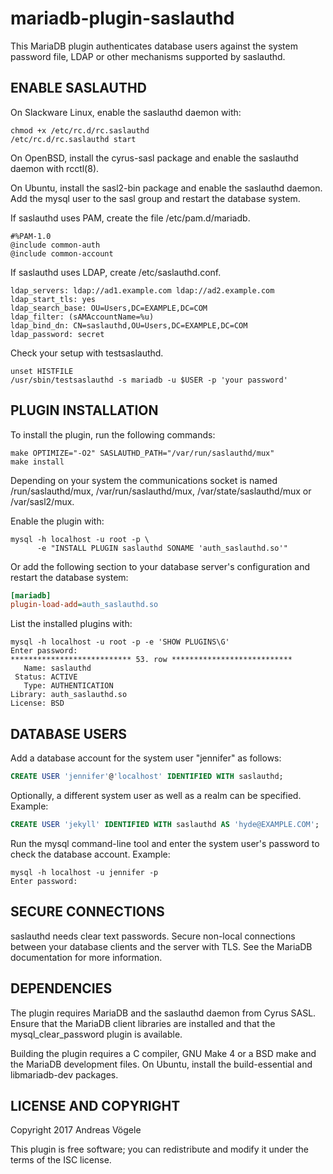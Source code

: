 # mariadb-plugin-saslauthd

This MariaDB plugin authenticates database users against the system password
file, LDAP or other mechanisms supported by saslauthd.

## ENABLE SASLAUTHD

On Slackware Linux, enable the saslauthd daemon with:

```
chmod +x /etc/rc.d/rc.saslauthd
/etc/rc.d/rc.saslauthd start
```

On OpenBSD, install the cyrus-sasl package and enable the saslauthd daemon
with rcctl(8).

On Ubuntu, install the sasl2-bin package and enable the saslauthd daemon. Add
the mysql user to the sasl group and restart the database system.

If saslauthd uses PAM, create the file /etc/pam.d/mariadb.

```
#%PAM-1.0
@include common-auth
@include common-account
```

If saslauthd uses LDAP, create /etc/saslauthd.conf.

```
ldap_servers: ldap://ad1.example.com ldap://ad2.example.com
ldap_start_tls: yes
ldap_search_base: OU=Users,DC=EXAMPLE,DC=COM
ldap_filter: (sAMAccountName=%u)
ldap_bind_dn: CN=saslauthd,OU=Users,DC=EXAMPLE,DC=COM
ldap_password: secret
```

Check your setup with testsaslauthd.

```
unset HISTFILE
/usr/sbin/testsaslauthd -s mariadb -u $USER -p 'your password'
```

## PLUGIN INSTALLATION

To install the plugin, run the following commands:

```
make OPTIMIZE="-O2" SASLAUTHD_PATH="/var/run/saslauthd/mux"
make install
```

Depending on your system the communications socket is named
/run/saslauthd/mux, /var/run/saslauthd/mux, /var/state/saslauthd/mux or
/var/sasl2/mux.

Enable the plugin with:

```
mysql -h localhost -u root -p \
      -e "INSTALL PLUGIN saslauthd SONAME 'auth_saslauthd.so'"
```

Or add the following section to your database server's configuration and
restart the database system:

```INI
[mariadb]
plugin-load-add=auth_saslauthd.so
```

List the installed plugins with:

```
mysql -h localhost -u root -p -e 'SHOW PLUGINS\G'
Enter password:
*************************** 53. row ***************************
   Name: saslauthd
 Status: ACTIVE
   Type: AUTHENTICATION
Library: auth_saslauthd.so
License: BSD
```

## DATABASE USERS

Add a database account for the system user "jennifer" as follows:

```SQL
CREATE USER 'jennifer'@'localhost' IDENTIFIED WITH saslauthd;
```

Optionally, a different system user as well as a realm can be specified.
Example:

```SQL
CREATE USER 'jekyll' IDENTIFIED WITH saslauthd AS 'hyde@EXAMPLE.COM';
```

Run the mysql command-line tool and enter the system user's password to
check the database account. Example:

```
mysql -h localhost -u jennifer -p
Enter password:
```

## SECURE CONNECTIONS

saslauthd needs clear text passwords. Secure non-local connections
between your database clients and the server with TLS. See the MariaDB
documentation for more information.

## DEPENDENCIES

The plugin requires MariaDB and the saslauthd daemon from Cyrus SASL. Ensure
that the MariaDB client libraries are installed and that the
mysql_clear_password plugin is available.

Building the plugin requires a C compiler, GNU Make 4 or a BSD make and the
MariaDB development files. On Ubuntu, install the build-essential and
libmariadb-dev packages.

## LICENSE AND COPYRIGHT

Copyright 2017 Andreas Vögele

This plugin is free software; you can redistribute and modify it under the
terms of the ISC license.
